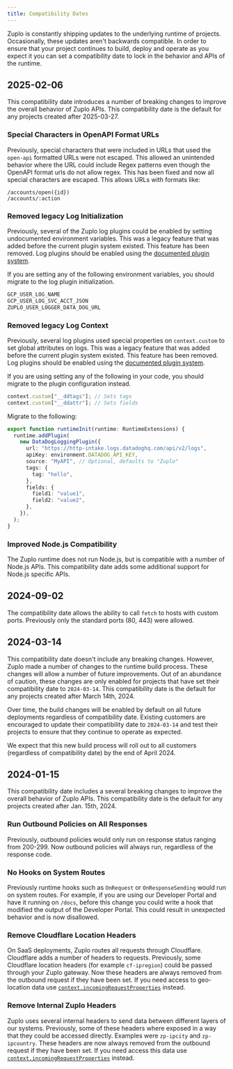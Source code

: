 ```yaml
---
title: Compatibility Dates
---
```


Zuplo is constantly shipping updates to the underlying runtime of projects.
Occasionally, these updates aren't backwards compatible. In order to ensure that
your project continues to build, deploy and operate as you expect it you can set
a compatibility date to lock in the behavior and APIs of the runtime.

## 2025-02-06

This compatibility date introduces a number of breaking changes to improve the
overall behavior of Zuplo APIs. This compatibility date is the default for any
projects created after 2025-03-27.

### Special Characters in OpenAPI Format URLs

Previously, special characters that were included in URLs that used the
`open-api` formatted URLs were not escaped. This allowed an unintended behavior
where the URL could include Regex patterns even though the OpenAPI format urls
do not allow regex. This has been fixed and now all special characters are
escaped. This allows URLs with formats like:

```
/accounts/open({id})
/accounts/:action
```

### Removed legacy Log Initialization

Previously, several of the Zuplo log plugins could be enabled by setting
undocumented environment variables. This was a legacy feature that was added
before the current plugin system existed. This feature has been removed. Log
plugins should be enabled using the [documented plugin system](./logging.md).

If you are setting any of the following environment variables, you should
migrate to the log plugin initialization.

```txt
GCP_USER_LOG_NAME
GCP_USER_LOG_SVC_ACCT_JSON
ZUPLO_USER_LOGGER_DATA_DOG_URL
```

### Removed legacy Log Context

Previously, several log plugins used special properties on `context.custom` to
set global attributes on logs. This was a legacy feature that was added before
the current plugin system existed. This feature has been removed. Log plugins
should be enabled using the [documented plugin system](./logging.md).

If you are using setting any of the following in your code, you should migrate
to the plugin configuration instead.

```ts
context.custom["__ddtags"]; // Sets tags
context.custom["__ddattr"]; // Sets fields
```

Migrate to the following:

```ts
export function runtimeInit(runtime: RuntimeExtensions) {
  runtime.addPlugin(
    new DataDogLoggingPlugin({
      url: "https://http-intake.logs.datadoghq.com/api/v2/logs",
      apiKey: environment.DATADOG_API_KEY,
      source: "MyAPI", // Optional, defaults to "Zuplo"
      tags: {
        tag: "hello",
      },
      fields: {
        field1: "value1",
        field2: "value2",
      },
    }),
  );
}
```

### Improved Node.js Compatibility

The Zuplo runtime does not run Node.js, but is compatible with a number of
Node.js APIs. This compatibility date adds some additional support for Node.js
specific APIs.

## 2024-09-02

The compatibility date allows the ability to call `fetch` to hosts with custom
ports. Previously only the standard ports (80, 443) were allowed.

## 2024-03-14

This compatibility date doesn't include any breaking changes. However, Zuplo
made a number of changes to the runtime build process. These changes will allow
a number of future improvements. Out of an abundance of caution, these changes
are only enabled for projects that have set their compatibility date to
`2024-03-14`. This compatibility date is the default for any projects created
after March 14th, 2024.

Over time, the build changes will be enabled by default on all future
deployments regardless of compatibility date. Existing customers are encouraged
to update their compatibility date to `2024-03-14` and test their projects to
ensure that they continue to operate as expected.

We expect that this new build process will roll out to all customers (regardless
of compatibility date) by the end of April 2024.

## 2024-01-15

This compatibility date includes a several breaking changes to improve the
overall behavior of Zuplo APIs. This compatibility date is the default for any
projects created after Jan. 15th, 2024.

### Run Outbound Policies on All Responses

Previously, outbound policies would only run on response status ranging from
200-299. Now outbound policies will always run, regardless of the response code.

### No Hooks on System Routes

Previously runtime hooks such as `OnRequest` or `OnResponseSending` would run on
system routes. For example, if you are using our Developer Portal and have it
running on `/docs`, before this change you could write a hook that modified the
output of the Developer Portal. This could result in unexpected behavior and is
now disallowed.

### Remove Cloudflare Location Headers

On SaaS deployments, Zuplo routes all requests through Cloudflare. Cloudflare
adds a number of headers to requests. Previously, some Cloudflare location
headers (for example `cf-ipregion`) could be passed through your Zuplo gateway.
Now these headers are always removed from the outbound request if they have been
set. If you need access to geo-location data use
[`context.incomingRequestProperties`](./zuplo-context.md) instead.

### Remove Internal Zuplo Headers

Zuplo uses several internal headers to send data between different layers of our
systems. Previously, some of these headers where exposed in a way that they
could be accessed directly. Examples were `zp-ipcity` and `zp-ipcountry`. These
headers are now always removed from the outbound request if they have been set.
If you need access this data use
[`context.incomingRequestProperties`](./zuplo-context.md) instead.
